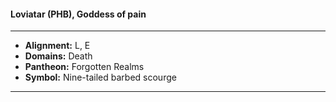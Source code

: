 #### Loviatar (PHB), Goddess of pain
___

- **Alignment:** L, E
- **Domains:** Death
- **Pantheon:** Forgotten Realms
- **Symbol:** Nine-tailed barbed scourge
___
